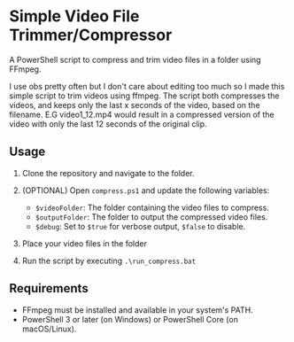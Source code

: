 # Simple Video File Trimmer/Compressor

A PowerShell script to compress and trim video files in a folder using FFmpeg.

I use obs pretty often but I don't care about editing too much so I made this simple script to trim videos using ffmpeg.
The script both compresses the videos, and keeps only the last x seconds of the video, based on the filename.
E.G video1_12.mp4 would result in a compressed version of the video with only the last 12 seconds of the original clip.

## Usage

1. Clone the repository and navigate to the folder.

2. (OPTIONAL) Open `compress.ps1` and update the following variables:
	* `$videoFolder`: The folder containing the video files to compress.
	* `$outputFolder`: The folder to output the compressed video files.
	* `$debug`: Set to `$true` for verbose output, `$false` to disable.

2. Place your video files in the folder
3. Run the script by executing `.\run_compress.bat` 

## Requirements

* FFmpeg must be installed and available in your system's PATH.
* PowerShell 3 or later (on Windows) or PowerShell Core (on macOS/Linux).
